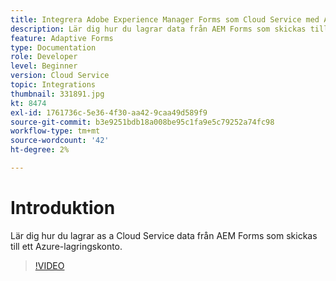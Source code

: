 ```yaml
---
title: Integrera Adobe Experience Manager Forms som Cloud Service med Azure-lagring
description: Lär dig hur du lagrar data från AEM Forms som skickas till ett Azure-lagringskonto.
feature: Adaptive Forms
type: Documentation
role: Developer
level: Beginner
version: Cloud Service
topic: Integrations
thumbnail: 331891.jpg
kt: 8474
exl-id: 1761736c-5e36-4f30-aa42-9caa49d589f9
source-git-commit: b3e9251bdb18a008be95c1fa9e5c79252a74fc98
workflow-type: tm+mt
source-wordcount: '42'
ht-degree: 2%

---
```


# Introduktion

Lär dig hur du lagrar as a Cloud Service data från AEM Forms som skickas till ett Azure-lagringskonto.

>[!VIDEO](https://video.tv.adobe.com/v/336028?quality=12&learn=on)
